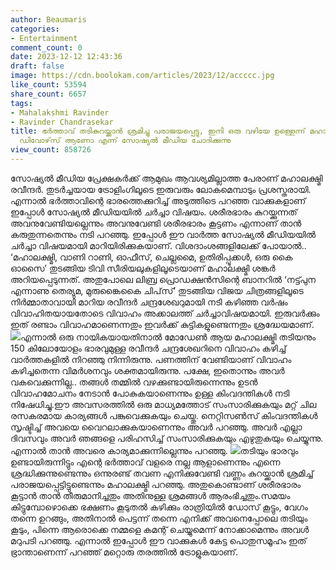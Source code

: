 ```yaml
---
author: Beaumaris
categories:
- Entertainment
comment_count: 0
date: 2023-12-12 12:43:36
draft: false
image: https://cdn.boolokam.com/articles/2023/12/accccc.jpg
like_count: 53594
share_count: 6657
tags:
- Mahalakshmi Ravinder
- Ravinder Chandrasekar
title: ഭർത്താവ് തടികുറയ്ക്കാൻ ശ്രമിച്ചു പരാജയപ്പെട്ടു, ഇനി ഒരു വഴിയേ ഉള്ളെന്ന് മഹാലക്ഷ്മി,
  ഡിവോഴ്‌സ് ആണോ എന്ന് സോഷ്യൽ മീഡിയ ചോദിക്കുന്നു
view_count: 858726
---
```


സോഷ്യൽ മീഡിയ പ്രേക്ഷകർക്ക് ആമുഖം ആവശ്യമില്ലാത്ത പേരാണ് മഹാലക്ഷ്മി രവീന്ദർ. തുടർച്ചയായ ട്രോളിംഗിലൂടെ ഇരുവരും ലോകമെമ്പാടും പ്രശസ്തരായി. എന്നാൽ ഭർത്താവിന്റെ ഭാരത്തെക്കുറിച്ച് അടുത്തിടെ പറഞ്ഞ വാക്കുകളാണ് ഇപ്പോൾ സോഷ്യൽ മീഡിയയിൽ ചർച്ചാ വിഷയം. ശരീരഭാരം കുറയ്ക്കുന്നത് അവനുവേണ്ടിയല്ലെന്നും അവനുവേണ്ടി ശരീരഭാരം കൂട്ടണം എന്നാണ് താൻ കരുതുന്നതെന്നും നടി പറഞ്ഞു. ഇപ്പോൾ ഈ വാർത്ത സോഷ്യൽ മീഡിയയിൽ ചർച്ചാ വിഷയമായി മാറിയിരിക്കുകയാണ്. വിശദാംശങ്ങളിലേക്ക് പോയാൽ.. ‘മഹാലക്ഷ്മി, വാണി റാണി, ഓഫീസ്, ചെല്ലമൈ, ഉതിരിപ്പൂക്കൾ, ഒരു കൈ ഓസൈ’ തുടങ്ങിയ ടിവി സീരിയലുകളിലൂടെയാണ് മഹാലക്ഷ്മി ശങ്കർ അറിയപ്പെടുന്നത്. അതുപോലെ ലിബ്ര പ്രൊഡക്ഷൻസിന്റെ ബാനറിൽ ‘നട്ട്പുന എന്നാണു തെര്യുമ, മുരുങ്കൈകൈ ചിപ്‌സ്’ തുടങ്ങിയ വിജയ ചിത്രങ്ങളിലൂടെ നിർമ്മാതാവായി മാറിയ രവീന്ദർ ചന്ദ്രശേഖറുമായി നടി കഴിഞ്ഞ വർഷം വിവാഹിതയായതോടെ വിവാഹം അക്കാലത്ത് ചർച്ചാവിഷയമായി. ഇരുവർക്കും ഇത് രണ്ടാം വിവാഹമാണെന്നതും ഇവർക്ക് കുട്ടികളുണ്ടെന്നതും ശ്രദ്ധേയമാണ്. ![](https://cdn.boolokam.com/articles/2023/12/accccc.jpg)എന്നാൽ ഒരു നായികയായതിനാൽ മോഡേൺ ആയ മഹാലക്ഷ്മി തടിയനും 150 കിലോയോളം ഭാരവുമുള്ള രവീന്ദർ ചന്ദ്രശേഖറിനെ വിവാഹം കഴിച്ച് വാർത്തകളിൽ നിറഞ്ഞു നിന്നിരുന്നു. പണത്തിന് വേണ്ടിയാണ് വിവാഹം കഴിച്ചതെന്ന വിമർശനവും ശക്തമായിരുന്നു. പക്ഷേ, ഇതൊന്നും അവർ വകവെക്കുന്നില്ല.. തങ്ങൾ തമ്മിൽ വഴക്കുണ്ടായിരുന്നെന്നും ഉടൻ വിവാഹമോചനം നേടാൻ പോകുകയാണെന്നും ഉള്ള കിംവദന്തികൾ നടി നിഷേധിച്ചു.ഈ അവസരത്തിൽ ഒരു മാധ്യമത്തോട് സംസാരിക്കുകയും മറ്റ് ചില രസകരമായ കാര്യങ്ങൾ പങ്കുവെക്കുകയും ചെയ്തു. നെറ്റിസൺസ് കിംവദന്തികൾ സൃഷ്ടിച്ച് അവയെ വൈറലാക്കുകയാണെന്നും അവർ പറഞ്ഞു. അവർ എല്ലാ ദിവസവും അവർ ഞങ്ങളെ പരിഹസിച്ച് സംസാരിക്കുകയും എഴുതുകയും ചെയ്യുന്നു. എന്നാൽ താൻ അവരെ കാര്യമാക്കുന്നില്ലെന്നും പറഞ്ഞു. ![](https://cdn.boolokam.com/articles/2023/12/wffw.jpg)തടിയും ഭാരവും ഉണ്ടായിരുന്നിട്ടും എന്റെ ഭർത്താവ് വളരെ നല്ല ആളാണെന്നും എന്നെ ശ്രദ്ധിക്കുന്നുണ്ടെന്നും ഒന്നുരണ്ട് തവണ എനിക്കുവേണ്ടി വണ്ണം കുറയ്ക്കാൻ ശ്രമിച്ച് പരാജയപ്പെട്ടിട്ടുണ്ടെന്നും മഹാലക്ഷ്മി പറഞ്ഞു. അതുകൊണ്ടാണ് ശരീരഭാരം കൂട്ടാൻ താൻ തീരുമാനിച്ചതും അതിനുള്ള ശ്രമങ്ങൾ ആരംഭിച്ചതും.സമയം കിട്ടുമ്പോഴൊക്കെ ഭക്ഷണം കൂടുതൽ കഴിക്കും രാത്രിയിൽ ഡോസ് കൂട്ടും, വേഗം തന്നെ ഉറങ്ങും, അതിനാൽ പെട്ടന്ന് തന്നെ എനിക്ക് അവനെപ്പോലെ തടിയും കൂടും, പിന്നെ ആരൊക്കെ നമ്മളെ കമന്റ് ചെയ്യുമെന്ന് നോക്കാമെന്നും അവൾ മറുപടി പറഞ്ഞു. എന്നാൽ ഇപ്പോൾ ഈ വാക്കുകൾ കേട്ട പൊതുസമൂഹം ഇത് ഭ്രാന്താണെന്ന് പറഞ്ഞ് മറ്റൊരു തരത്തിൽ ട്രോളുകയാണ്.